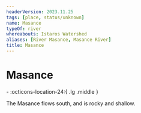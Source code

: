 ```yaml
---
headerVersion: 2023.11.25
tags: [place, status/unknown]
name: Masance
typeOf: river
whereabouts: Istaros Watershed
aliases: [River Masance, Masance River]
title: Masance
---
```

# Masance
<div class="grid cards ext-narrow-margin ext-one-column" markdown>
-    :octicons-location-24:{ .lg .middle }   
</div>


The Masance flows south, and is rocky and shallow.